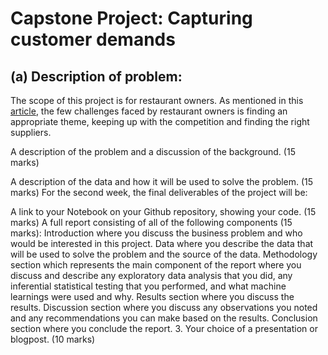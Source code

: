 # Capstone Project: Capturing customer demands

## (a) Description of problem:
The scope of this project is for restaurant owners. As mentioned in this [article](https://www.entrepreneur.com/article/306018), the few challenges faced by restaurant owners is finding an appropriate theme, keeping up with the competition and finding the right suppliers.

A description of the problem and a discussion of the background. (15 marks)

A description of the data and how it will be used to solve the problem. (15 marks)
For the second week, the final deliverables of the project will be:

A link to your Notebook on your Github repository, showing your code. (15 marks)
A full report consisting of all of the following components (15 marks):
Introduction where you discuss the business problem and who would be interested in this project.
Data where you describe the data that will be used to solve the problem and the source of the data.
Methodology section which represents the main component of the report where you discuss and describe any exploratory data analysis that you did, any inferential statistical testing that you performed, and what machine learnings were used and why.
Results section where you discuss the results.
Discussion section where you discuss any observations you noted and any recommendations you can make based on the results.
Conclusion section where you conclude the report.
3. Your choice of a presentation or blogpost. (10 marks)
